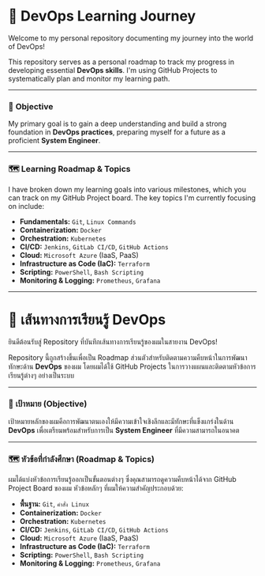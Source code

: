 # 🚀 DevOps Learning Journey

Welcome to my personal repository documenting my journey into the world of DevOps!

This repository serves as a personal roadmap to track my progress in developing essential **DevOps skills**. I'm using GitHub Projects to systematically plan and monitor my learning path.

---

### 🎯 **Objective**

My primary goal is to gain a deep understanding and build a strong foundation in **DevOps practices**, preparing myself for a future as a proficient **System Engineer**.

---

### 🗺️ **Learning Roadmap & Topics**

I have broken down my learning goals into various milestones, which you can track on my GitHub Project board. The key topics I'm currently focusing on include:

-   **Fundamentals:** `Git`, `Linux Commands`
-   **Containerization:** `Docker`
-   **Orchestration:** `Kubernetes`
-   **CI/CD:** `Jenkins`, `GitLab CI/CD`, `GitHub Actions`
-   **Cloud:** `Microsoft Azure` (IaaS, PaaS)
-   **Infrastructure as Code (IaC):** `Terraform`
-   **Scripting:** `PowerShell`, `Bash Scripting`
-   **Monitoring & Logging:** `Prometheus`, `Grafana`

---

# 🚀 เส้นทางการเรียนรู้ DevOps

ยินดีต้อนรับสู่ Repository ที่บันทึกเส้นทางการเรียนรู้ของผมในสายงาน DevOps!

Repository นี้ถูกสร้างขึ้นเพื่อเป็น Roadmap ส่วนตัวสำหรับติดตามความคืบหน้าในการพัฒนาทักษะด้าน **DevOps** ของผม โดยผมได้ใช้ GitHub Projects ในการวางแผนและติดตามหัวข้อการเรียนรู้ต่างๆ อย่างเป็นระบบ

---

### 🎯 **เป้าหมาย (Objective)**

เป้าหมายหลักของผมคือการพัฒนาตนเองให้มีความเข้าใจเชิงลึกและมีทักษะที่แข็งแกร่งในด้าน **DevOps** เพื่อเตรียมพร้อมสำหรับการเป็น **System Engineer** ที่มีความสามารถในอนาคต

---

### 🗺️ **หัวข้อที่กำลังศึกษา (Roadmap & Topics)**

ผมได้แบ่งหัวข้อการเรียนรู้ออกเป็นขั้นตอนต่างๆ ซึ่งคุณสามารถดูความคืบหน้าได้จาก GitHub Project Board ของผม
หัวข้อหลักๆ ที่ผมให้ความสำคัญประกอบด้วย:

-   **พื้นฐาน:** `Git`, `คำสั่ง Linux`
-   **Containerization:** `Docker`
-   **Orchestration:** `Kubernetes`
-   **CI/CD:** `Jenkins`, `GitLab CI/CD`, `GitHub Actions`
-   **Cloud:** `Microsoft Azure` (IaaS, PaaS)
-   **Infrastructure as Code (IaC):** `Terraform`
-   **Scripting:** `PowerShell`, `Bash Scripting`
-   **Monitoring & Logging:** `Prometheus`, `Grafana`
